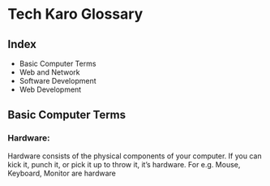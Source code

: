 # Tech Karo Glossary

## Index
- Basic Computer Terms 
- Web and Network  
- Software Development
- Web Development

## Basic Computer Terms

### Hardware: 
Hardware consists of the physical components of your computer. If you can kick it, punch it, or pick it up to throw it, it’s hardware. For e.g. Mouse, Keyboard, Monitor are hardware
